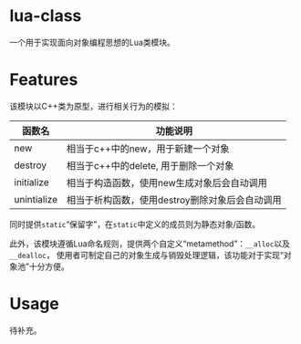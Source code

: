 # lua-class

一个用于实现面向对象编程思想的Lua类模块。

# Features

该模块以C++类为原型，进行相关行为的模拟：

|   函数名  |     功能说明       |
|-----------|--------------------|
| new       | 相当于c++中的new，用于新建一个对象|
| destroy   | 相当于c++中的delete, 用于删除一个对象|
| initialize| 相当于构造函数，使用new生成对象后会自动调用|
| unintialize|相当于析构函数，使用destroy删除对象后会自动调用|

同时提供`static`“保留字”，在`static`中定义的成员则为静态对象/函数。

此外，该模块遵循Lua命名规则，提供两个自定义“metamethod”：`__alloc`以及`__dealloc`，
使用者可制定自己的对象生成与销毁处理逻辑，该功能对于实现“对象池”十分方便。

# Usage

待补充。